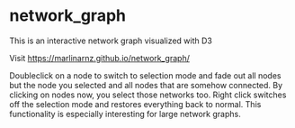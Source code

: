# network_graph
This is an interactive network graph visualized with D3

Visit https://marlinarnz.github.io/network_graph/

Doubleclick on a node to switch to selection mode and fade out all nodes but the node you selected and all nodes that are somehow connected. By clicking on nodes now, you select those networks too. Right click switches off the selection mode and restores everything back to normal. This functionality is especially interesting for large network graphs.
